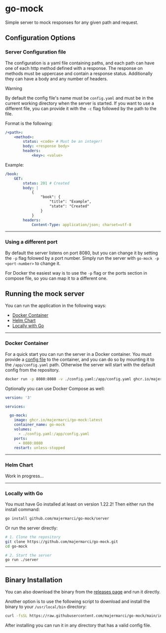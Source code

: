 # go-mock

Simple server to mock responses for any given path and request.

## Configuration Options

### Server Configuration file

The configuration is a yaml file containing paths, and each path can have one of each http method defined with a response.
The response on methods must be uppercase and contain a response status. Additionally they can have a body and any number of headers.

> [!WARNING]
> By default the config file's name must be `config.yaml` and must be in the current working directory when the server is started.
> If you want to use a different file, you can provide it with the `-c` flag followed by the path to the file.

Format is the following:

```yaml
/<path>:
    <method>:
        status: <code> # Must be an integer!
        body: <response body>
        headers:
            <key>: <value>
```

Example:

```yaml
/book:
    GET:
        status: 201 # Created
        body: |
            {
                "book": {
                    "title": "Example",
                    "state": "Created"
                }
            }
        headers:
            Content-Type: application/json; charset=utf-8
```

---

### Using a different port

By default the server listens on port 8080, but you can change it by setting the `-p` flag folowed by a port number.
Simply run the server with `go-mock -p <port-number>` to change it.

For Docker the easiest way is to use the `-p` flag or the ports section in compose file, so you can map it to a different one.

## Running the mock server

You can run the application in the following ways:

- [Docker Container](#docker-container)
- [Helm Chart](#helm-chart)
- [Locally with Go](#locally-with-go)

---

### Docker Container

For a quick start you can run the server in a Docker container. You must provide a [config file](https://github.com/majermarci/go-mock/blob/main/config.yaml) to the container, and you can do so by mounting it to the `/app/config.yaml` path. Otherwise the server will start with the default config from the repository.

```bash
docker run -p 8080:8080 -v ./config.yaml:/app/config.yaml ghcr.io/majermarci/go-mock:latest
```

Optionally you can use Docker Compose as well:

```yaml
version: '3'

services:

  go-mock:
    image: ghcr.io/majermarci/go-mock:latest
    container_name: go-mock
    volumes:
      - ./config.yaml:/app/config.yaml
    ports:
      - 8080:8080
    restart: unless-stopped
```

---

### Helm Chart

Work in progress...

---

### Locally with Go

You must have Go installed at least on version 1.22.2! Then either run the install command:

```bash
go install github.com/majermarci/go-mock/server
```

Or run the server directly:

```bash
# 1. Clone the repository
git clone https://github.com/majermarci/go-mock.git
cd go-mock

# 2. Start the server
go run ./server
```

---

## Binary Installation

You can also download the binary from the [releases page](github.com/majermarci/go-mock/releases) and run it directly.

Another option is to use the following script to download and install the binary to your `/usr/local/bin` directory:

```bash
curl -fsSL https://raw.githubusercontent.com/majermarci/go-mock/main/install.sh | sudo bash
```

After installing you can run it in any directory that has a valid config file.
